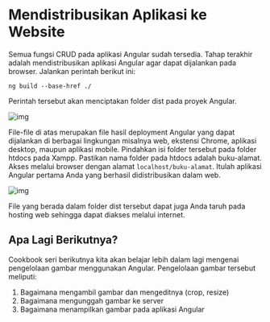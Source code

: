 # Mendistribusikan Aplikasi ke Website

Semua fungsi CRUD pada aplikasi Angular sudah tersedia. Tahap terakhir adalah mendistribusikan aplikasi Angular agar dapat dijalankan pada browser. Jalankan perintah berikut ini:

```
ng build --base-href ./
```

Perintah tersebut akan menciptakan folder dist pada proyek Angular.

![img](https://lh3.googleusercontent.com/iUrmSxYHI21nbo46dUG5nA4y7r5vbzNUaIG05r1bsRaMELOSDufRniaYY4Ax7zRlqPQCQmsfiZtIc4sdtc1Z8KYkwVCQa6sW3T6a-qYD8SUwq2QhAxabwHAivxI4oC6DADfRVlcP)

File-file di atas merupakan file hasil deployment Angular yang dapat dijalankan di berbagai lingkungan misalnya web, ekstensi Chrome, aplikasi desktop, maupun aplikasi mobile. Pindahkan isi folder tersebut pada folder htdocs pada Xampp. Pastikan nama folder pada htdocs adalah buku-alamat. Akses melalui browser dengan alamat `localhost/buku-alamat`. Itulah aplikasi Angular pertama Anda yang berhasil didistribusikan dalam web.

![img](https://lh3.googleusercontent.com/Up9hg7k2q4qtQs_OvamelV-eC1CZIGX_IPiSCBGBu6fKMUF-6G6IGfZDZNIFpOOl2tPAkQe279I4EDpmoC1pVZVo0HarzZ03XkCEPzukp0w9knfC0Zn3U9Ino1bgD2DmyS3E6Sf1)

File yang berada dalam folder dist tersebut dapat juga Anda taruh pada hosting web sehingga dapat diakses melalui internet.

## Apa Lagi Berikutnya?

Cookbook seri berikutnya kita akan belajar lebih dalam lagi mengenai pengelolaan gambar menggunakan Angular. Pengelolaan gambar tersebut meliputi:

1. Bagaimana mengambil gambar dan mengeditnya (crop, resize)
2. Bagaimana mengunggah gambar ke server
3. Bagaimana menampilkan gambar pada aplikasi Angular

